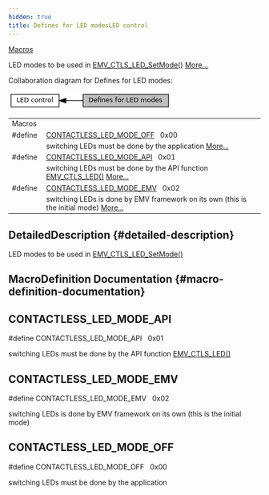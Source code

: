 ```yaml
---
hidden: true
title: Defines for LED modesLED control
---
```


[Macros](#define-members)

LED modes to be used in <a href="group___a_d_k___l_e_d.md#ga62eb0e6232dad59e94b75205493fa06d">EMV_CTLS_LED_SetMode()</a> [More\...](#details)

Collaboration diagram for Defines for LED modes:

![](group___a_d_k___l_e_d___d_e_f_i_n_e_s___m_o_d_e_s.png)

|  |  |
|----|----|
| Macros |  |
| #define  | [CONTACTLESS_LED_MODE_OFF](#ga748c939db096be423b016ec931712a09)   0x00 |
|   | switching LEDs must be done by the application [More\...](#ga748c939db096be423b016ec931712a09)<br/> |
| #define  | [CONTACTLESS_LED_MODE_API](#gaebe5c99e3868a601e1cfc0052543377c)   0x01 |
|   | switching LEDs must be done by the API function <a href="group___a_d_k___l_e_d.md#gabd80a7d1c3dbc5604604b02c20620f51">EMV_CTLS_LED()</a> [More\...](#gaebe5c99e3868a601e1cfc0052543377c)<br/> |
| #define  | [CONTACTLESS_LED_MODE_EMV](#ga3a2b6e39e1596fa43ea5edef0a0ed4d4)   0x02 |
|   | switching LEDs is done by EMV framework on its own (this is the initial mode) [More\...](#ga3a2b6e39e1596fa43ea5edef0a0ed4d4)<br/> |

## DetailedDescription {#detailed-description}

LED modes to be used in <a href="group___a_d_k___l_e_d.md#ga62eb0e6232dad59e94b75205493fa06d">EMV_CTLS_LED_SetMode()</a>

## MacroDefinition Documentation {#macro-definition-documentation}

## CONTACTLESS_LED_MODE_API <a href="#gaebe5c99e3868a601e1cfc0052543377c" id="gaebe5c99e3868a601e1cfc0052543377c"></a>

<p>#define CONTACTLESS_LED_MODE_API   0x01</p>

switching LEDs must be done by the API function <a href="group___a_d_k___l_e_d.md#gabd80a7d1c3dbc5604604b02c20620f51">EMV_CTLS_LED()</a>

## CONTACTLESS_LED_MODE_EMV <a href="#ga3a2b6e39e1596fa43ea5edef0a0ed4d4" id="ga3a2b6e39e1596fa43ea5edef0a0ed4d4"></a>

<p>#define CONTACTLESS_LED_MODE_EMV   0x02</p>

switching LEDs is done by EMV framework on its own (this is the initial mode)

## CONTACTLESS_LED_MODE_OFF <a href="#ga748c939db096be423b016ec931712a09" id="ga748c939db096be423b016ec931712a09"></a>

<p>#define CONTACTLESS_LED_MODE_OFF   0x00</p>

switching LEDs must be done by the application
